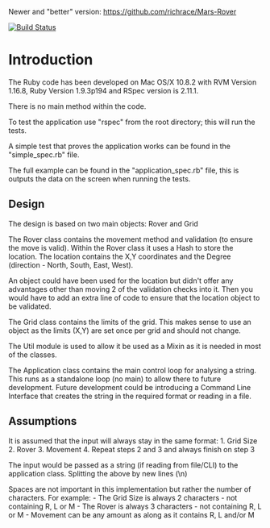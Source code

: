 Newer and "better" version: https://github.com/richrace/Mars-Rover

[![Build Status](https://travis-ci.org/richrace/Mars-Rover-First-Attempt.png?branch=master)](https://travis-ci.org/richrace/Mars-Rover)

Introduction
================================

The Ruby code has been developed on Mac OS/X 10.8.2 with RVM Version 1.16.8, 
Ruby Version 1.9.3p194 and RSpec version is 2.11.1.

There is no main method within the code.

To test the application use "rspec" from the root directory; this will run 
the tests.

A simple test that proves the application works can be found in the 
"simple_spec.rb" file.

The full example can be found in the "application_spec.rb" file, this is outputs
the data on the screen when running the tests.


## Design 

The design is based on two main objects: Rover and Grid

The Rover class contains the movement method and validation (to ensure the move 
is valid). Within the Rover class it uses a Hash to store the location. The 
location contains the X,Y coordinates and the Degree (direction - North, South,
East, West). 

An object could have been used for the location but didn't offer any advantages 
other than moving 2 of the validation checks into it. Then you would have to add
an extra line of code to ensure that the location object to be validated.

The Grid class contains the limits of the grid. This makes sense to use an
object as the limits (X,Y) are set once per grid and should not change.

The Util module is used to allow it be used as a Mixin as it is needed in 
most of the classes.

The Application class contains the main control loop for analysing a string. 
This runs as a standalone loop (no main) to allow there to future development.
Future development could be introducing a Command Line Interface that creates
the string in the required format or reading in a file.


## Assumptions

It is assumed that the input will always stay in the same format:
	1. Grid Size
	2. Rover
	3. Movement
	4. Repeat steps 2 and 3 and always finish on step 3

The input would be passed as a string (if reading from file/CLI) to the 
application class. Splitting the above by new lines (\n)

Spaces are not important in this implementation but rather the number of 
characters. For example: 
	- The Grid Size is always 2 characters - not containing R, L or M
	- The Rover is always 3 characters - not containing R, L or M
	- Movement can be any amount as along as it contains R, L and/or M
